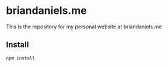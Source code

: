 briandaniels.me
============

This is the repository for my personal website at briandaniels.me

Install
-------
```Shell
npm install
```

